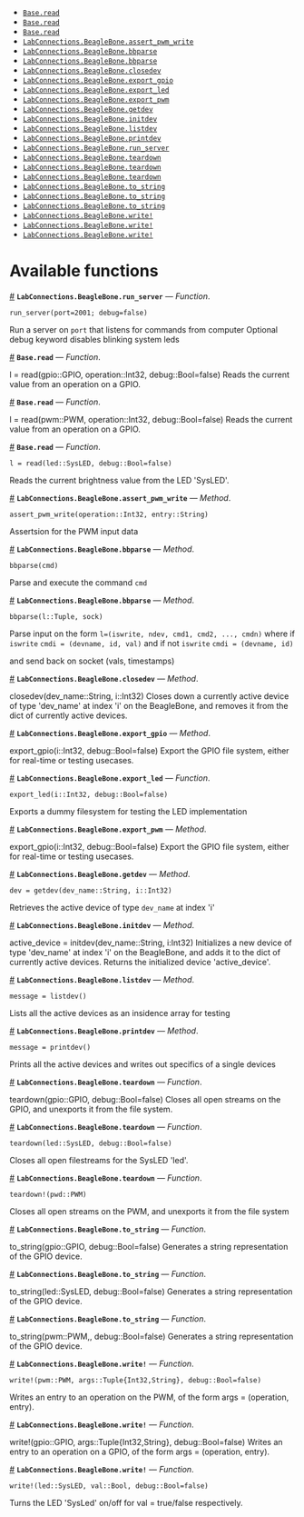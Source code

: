 - [`Base.read`](functions.md#Base.read)
- [`Base.read`](functions.md#Base.read)
- [`Base.read`](functions.md#Base.read)
- [`LabConnections.BeagleBone.assert_pwm_write`](functions.md#LabConnections.BeagleBone.assert_pwm_write-Tuple{Int32,String})
- [`LabConnections.BeagleBone.bbparse`](functions.md#LabConnections.BeagleBone.bbparse-Tuple{Tuple,Any})
- [`LabConnections.BeagleBone.bbparse`](functions.md#LabConnections.BeagleBone.bbparse-Tuple{Any})
- [`LabConnections.BeagleBone.closedev`](functions.md#LabConnections.BeagleBone.closedev-Tuple{String,Int32})
- [`LabConnections.BeagleBone.export_gpio`](functions.md#LabConnections.BeagleBone.export_gpio-Tuple{Int32})
- [`LabConnections.BeagleBone.export_led`](functions.md#LabConnections.BeagleBone.export_led)
- [`LabConnections.BeagleBone.export_pwm`](functions.md#LabConnections.BeagleBone.export_pwm-Tuple{Int32})
- [`LabConnections.BeagleBone.getdev`](functions.md#LabConnections.BeagleBone.getdev-Tuple{String,Int32})
- [`LabConnections.BeagleBone.initdev`](functions.md#LabConnections.BeagleBone.initdev-Tuple{String,Int32})
- [`LabConnections.BeagleBone.listdev`](functions.md#LabConnections.BeagleBone.listdev-Tuple{})
- [`LabConnections.BeagleBone.printdev`](functions.md#LabConnections.BeagleBone.printdev-Tuple{String,Int32})
- [`LabConnections.BeagleBone.run_server`](functions.md#LabConnections.BeagleBone.run_server)
- [`LabConnections.BeagleBone.teardown`](functions.md#LabConnections.BeagleBone.teardown)
- [`LabConnections.BeagleBone.teardown`](functions.md#LabConnections.BeagleBone.teardown)
- [`LabConnections.BeagleBone.teardown`](functions.md#LabConnections.BeagleBone.teardown)
- [`LabConnections.BeagleBone.to_string`](functions.md#LabConnections.BeagleBone.to_string)
- [`LabConnections.BeagleBone.to_string`](functions.md#LabConnections.BeagleBone.to_string)
- [`LabConnections.BeagleBone.to_string`](functions.md#LabConnections.BeagleBone.to_string)
- [`LabConnections.BeagleBone.write!`](functions.md#LabConnections.BeagleBone.write!)
- [`LabConnections.BeagleBone.write!`](functions.md#LabConnections.BeagleBone.write!)
- [`LabConnections.BeagleBone.write!`](functions.md#LabConnections.BeagleBone.write!)


<a id='Available-functions-1'></a>

# Available functions

<a id='LabConnections.BeagleBone.run_server' href='#LabConnections.BeagleBone.run_server'>#</a>
**`LabConnections.BeagleBone.run_server`** &mdash; *Function*.



```
run_server(port=2001; debug=false)
```

Run a server on `port` that listens for commands from computer Optional debug keyword disables blinking system leds

<a id='Base.read' href='#Base.read'>#</a>
**`Base.read`** &mdash; *Function*.



l = read(gpio::GPIO, operation::Int32, debug::Bool=false) Reads the current value from an operation on a GPIO.

<a id='Base.read' href='#Base.read'>#</a>
**`Base.read`** &mdash; *Function*.



l = read(pwm::PWM, operation::Int32, debug::Bool=false) Reads the current value from an operation on a GPIO.

<a id='Base.read' href='#Base.read'>#</a>
**`Base.read`** &mdash; *Function*.



```
l = read(led::SysLED, debug::Bool=false)
```

Reads the current brightness value from the LED 'SysLED'.

<a id='LabConnections.BeagleBone.assert_pwm_write-Tuple{Int32,String}' href='#LabConnections.BeagleBone.assert_pwm_write-Tuple{Int32,String}'>#</a>
**`LabConnections.BeagleBone.assert_pwm_write`** &mdash; *Method*.



```
assert_pwm_write(operation::Int32, entry::String)
```

Assertsion for the PWM input data

<a id='LabConnections.BeagleBone.bbparse-Tuple{Any}' href='#LabConnections.BeagleBone.bbparse-Tuple{Any}'>#</a>
**`LabConnections.BeagleBone.bbparse`** &mdash; *Method*.



```
bbparse(cmd)
```

Parse and execute the command `cmd`

<a id='LabConnections.BeagleBone.bbparse-Tuple{Tuple,Any}' href='#LabConnections.BeagleBone.bbparse-Tuple{Tuple,Any}'>#</a>
**`LabConnections.BeagleBone.bbparse`** &mdash; *Method*.



```
bbparse(l::Tuple, sock)
```

Parse input on the form `l=(iswrite, ndev, cmd1, cmd2, ..., cmdn)` where if `iswrite`     `cmdi = (devname, id, val)`     and if not `iswrite`     `cmdi = (devname, id)`

and send back on socket (vals, timestamps)

<a id='LabConnections.BeagleBone.closedev-Tuple{String,Int32}' href='#LabConnections.BeagleBone.closedev-Tuple{String,Int32}'>#</a>
**`LabConnections.BeagleBone.closedev`** &mdash; *Method*.



closedev(dev_name::String, i::Int32) Closes down a currently active device of type 'dev_name' at index 'i' on the BeagleBone, and removes it from the dict of currently active devices.

<a id='LabConnections.BeagleBone.export_gpio-Tuple{Int32}' href='#LabConnections.BeagleBone.export_gpio-Tuple{Int32}'>#</a>
**`LabConnections.BeagleBone.export_gpio`** &mdash; *Method*.



export_gpio(i::Int32, debug::Bool=false) Export the GPIO file system, either for real-time or testing usecases.

<a id='LabConnections.BeagleBone.export_led' href='#LabConnections.BeagleBone.export_led'>#</a>
**`LabConnections.BeagleBone.export_led`** &mdash; *Function*.



```
export_led(i::Int32, debug::Bool=false)
```

Exports a dummy filesystem for testing the LED implementation

<a id='LabConnections.BeagleBone.export_pwm-Tuple{Int32}' href='#LabConnections.BeagleBone.export_pwm-Tuple{Int32}'>#</a>
**`LabConnections.BeagleBone.export_pwm`** &mdash; *Method*.



export_gpio(i::Int32, debug::Bool=false) Export the GPIO file system, either for real-time or testing usecases.

<a id='LabConnections.BeagleBone.getdev-Tuple{String,Int32}' href='#LabConnections.BeagleBone.getdev-Tuple{String,Int32}'>#</a>
**`LabConnections.BeagleBone.getdev`** &mdash; *Method*.



```
dev = getdev(dev_name::String, i::Int32)
```

Retrieves the active device of type `dev_name` at index 'i'

<a id='LabConnections.BeagleBone.initdev-Tuple{String,Int32}' href='#LabConnections.BeagleBone.initdev-Tuple{String,Int32}'>#</a>
**`LabConnections.BeagleBone.initdev`** &mdash; *Method*.



active_device = initdev(dev_name::String, i:Int32) Initializes a new device of type 'dev_name' at index 'i' on the BeagleBone, and adds it to the dict of currently active devices. Returns the initialized device 'active_device'.

<a id='LabConnections.BeagleBone.listdev-Tuple{}' href='#LabConnections.BeagleBone.listdev-Tuple{}'>#</a>
**`LabConnections.BeagleBone.listdev`** &mdash; *Method*.



```
message = listdev()
```

Lists all the active devices as an insidence array for testing

<a id='LabConnections.BeagleBone.printdev-Tuple{String,Int32}' href='#LabConnections.BeagleBone.printdev-Tuple{String,Int32}'>#</a>
**`LabConnections.BeagleBone.printdev`** &mdash; *Method*.



```
message = printdev()
```

Prints all the active devices and writes out specifics of a single devices

<a id='LabConnections.BeagleBone.teardown' href='#LabConnections.BeagleBone.teardown'>#</a>
**`LabConnections.BeagleBone.teardown`** &mdash; *Function*.



teardown(gpio::GPIO, debug::Bool=false) Closes all open streams on the GPIO, and unexports it from the file system.

<a id='LabConnections.BeagleBone.teardown' href='#LabConnections.BeagleBone.teardown'>#</a>
**`LabConnections.BeagleBone.teardown`** &mdash; *Function*.



```
teardown(led::SysLED, debug::Bool=false)
```

Closes all open filestreams for the SysLED 'led'.

<a id='LabConnections.BeagleBone.teardown' href='#LabConnections.BeagleBone.teardown'>#</a>
**`LabConnections.BeagleBone.teardown`** &mdash; *Function*.



```
teardown!(pwd::PWM)
```

Closes all open streams on the PWM, and unexports it from the file system

<a id='LabConnections.BeagleBone.to_string' href='#LabConnections.BeagleBone.to_string'>#</a>
**`LabConnections.BeagleBone.to_string`** &mdash; *Function*.



to_string(gpio::GPIO, debug::Bool=false) Generates a string representation of the GPIO device.

<a id='LabConnections.BeagleBone.to_string' href='#LabConnections.BeagleBone.to_string'>#</a>
**`LabConnections.BeagleBone.to_string`** &mdash; *Function*.



to_string(led::SysLED, debug::Bool=false) Generates a string representation of the GPIO device.

<a id='LabConnections.BeagleBone.to_string' href='#LabConnections.BeagleBone.to_string'>#</a>
**`LabConnections.BeagleBone.to_string`** &mdash; *Function*.



to_string(pwm::PWM,, debug::Bool=false) Generates a string representation of the GPIO device.

<a id='LabConnections.BeagleBone.write!' href='#LabConnections.BeagleBone.write!'>#</a>
**`LabConnections.BeagleBone.write!`** &mdash; *Function*.



```
write!(pwm::PWM, args::Tuple{Int32,String}, debug::Bool=false)
```

Writes an entry to an operation on the PWM, of the form args = (operation, entry).

<a id='LabConnections.BeagleBone.write!' href='#LabConnections.BeagleBone.write!'>#</a>
**`LabConnections.BeagleBone.write!`** &mdash; *Function*.



write!(gpio::GPIO, args::Tuple{Int32,String}, debug::Bool=false) Writes an entry to an operation on a GPIO, of the form args = (operation, entry).

<a id='LabConnections.BeagleBone.write!' href='#LabConnections.BeagleBone.write!'>#</a>
**`LabConnections.BeagleBone.write!`** &mdash; *Function*.



```
write!(led::SysLED, val::Bool, debug::Bool=false)
```

Turns the LED 'SysLed' on/off for val = true/false respectively.

